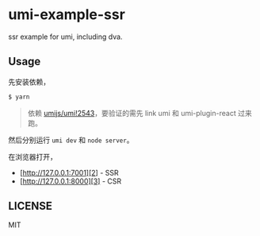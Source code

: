 # umi-example-ssr

ssr example for umi, including dva.

## Usage

先安装依赖，

```js
$ yarn
```

> 依赖 [umijs/umi!2543][1]，要验证的需先 link umi 和 umi-plugin-react 过来跑。

然后分别运行 `umi dev` 和 `node server`。

在浏览器打开，

* [http://127.0.0.1:7001][2] - SSR
* [http://127.0.0.1:8000][3] - CSR

## LICENSE

MIT

[1]:	https://github.com/umijs/umi/pull/2543
[2]:	http://127.0.0.1:7001
[3]:	http://127.0.0.1:8000
